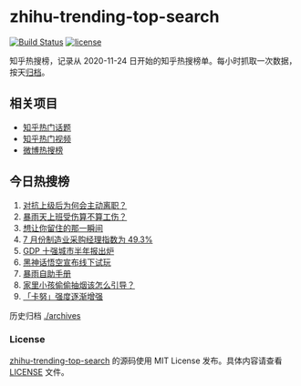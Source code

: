 # zhihu-trending-top-search

[![Build Status](https://github.com/justjavac/zhihu-trending-top-search/workflows/ci/badge.svg?branch=main)](https://github.com/justjavac/zhihu-trending-top-search/actions)
[![license](https://img.shields.io/github/license/justjavac/zhihu-trending-top-search)](https://github.com/justjavac/zhihu-trending-top-search/blob/main/LICENSE)

知乎热搜榜，记录从 2020-11-24 日开始的知乎热搜榜单。每小时抓取一次数据，按天[归档](./archives)。

## 相关项目

- [知乎热门话题](https://github.com/justjavac/zhihu-trending-hot-questions)
- [知乎热门视频](https://github.com/justjavac/zhihu-trending-hot-video)
- [微博热搜榜](https://github.com/justjavac/weibo-trending-hot-search)

## 今日热搜榜

<!-- BEGIN -->
<!-- 最后更新时间 Mon Jul 31 2023 22:07:12 GMT+0800 (China Standard Time) -->

1. [对抗上级后为何会主动离职？](https://www.zhihu.com/search?q=%E5%AF%B9%E6%8A%97%E4%B8%8A%E7%BA%A7%E5%90%8E%E4%B8%BA%E4%BD%95%E4%BC%9A%E4%B8%BB%E5%8A%A8%E7%A6%BB%E8%81%8C%EF%BC%9F)
1. [暴雨天上班受伤算不算工伤？](https://www.zhihu.com/search?q=%E6%9A%B4%E9%9B%A8%E5%A4%A9%E4%B8%8A%E7%8F%AD%E5%8F%97%E4%BC%A4%E7%AE%97%E4%B8%8D%E7%AE%97%E5%B7%A5%E4%BC%A4%EF%BC%9F)
1. [想让你留住的那一瞬间](https://www.zhihu.com/search?q=%E6%83%B3%E8%AE%A9%E4%BD%A0%E7%95%99%E4%BD%8F%E7%9A%84%E9%82%A3%E4%B8%80%E7%9E%AC%E9%97%B4)
1. [7 月份制造业采购经理指数为 49.3%](https://www.zhihu.com/search?q=7%20%E6%9C%88%E4%BB%BD%E5%88%B6%E9%80%A0%E4%B8%9A%E9%87%87%E8%B4%AD%E7%BB%8F%E7%90%86%E6%8C%87%E6%95%B0%E4%B8%BA%2049.3%25)
1. [GDP 十强城市半年报出炉](https://www.zhihu.com/search?q=GDP%20%E5%8D%81%E5%BC%BA%E5%9F%8E%E5%B8%82%E5%8D%8A%E5%B9%B4%E6%8A%A5%E5%87%BA%E7%82%89)
1. [黑神话悟空宣布线下试玩](https://www.zhihu.com/search?q=%E9%BB%91%E7%A5%9E%E8%AF%9D%E6%82%9F%E7%A9%BA%E5%AE%A3%E5%B8%83%E7%BA%BF%E4%B8%8B%E8%AF%95%E7%8E%A9)
1. [暴雨自助手册](https://www.zhihu.com/search?q=%E6%9A%B4%E9%9B%A8%E8%87%AA%E5%8A%A9%E6%89%8B%E5%86%8C)
1. [家里小孩偷偷抽烟该怎么引导？](https://www.zhihu.com/search?q=%E5%AE%B6%E9%87%8C%E5%B0%8F%E5%AD%A9%E5%81%B7%E5%81%B7%E6%8A%BD%E7%83%9F%E8%AF%A5%E6%80%8E%E4%B9%88%E5%BC%95%E5%AF%BC%EF%BC%9F)
1. [「卡努」强度逐渐增强](https://www.zhihu.com/search?q=%E3%80%8C%E5%8D%A1%E5%8A%AA%E3%80%8D%E5%BC%BA%E5%BA%A6%E9%80%90%E6%B8%90%E5%A2%9E%E5%BC%BA)

<!-- END -->

历史归档 [./archives](./archives)

### License

[zhihu-trending-top-search](https://github.com/justjavac/zhihu-trending-top-search) 的源码使用 MIT License
发布。具体内容请查看 [LICENSE](./LICENSE) 文件。
